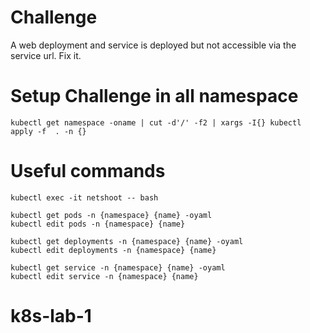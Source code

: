 # Challenge
A web deployment and service is deployed but not accessible via the service url.
Fix it.

# Setup Challenge in all namespace
```
kubectl get namespace -oname | cut -d'/' -f2 | xargs -I{} kubectl apply -f  . -n {}
```

# Useful commands
```
kubectl exec -it netshoot -- bash

kubectl get pods -n {namespace} {name} -oyaml
kubectl edit pods -n {namespace} {name}

kubectl get deployments -n {namespace} {name} -oyaml
kubectl edit deployments -n {namespace} {name}

kubectl get service -n {namespace} {name} -oyaml
kubectl edit service -n {namespace} {name}
```
# k8s-lab-1
